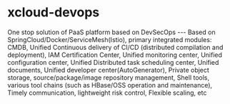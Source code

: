 # xcloud-devops
One stop solution of PaaS platform based on DevSecOps --- Based on SpringCloud/Docker/ServiceMesh(Istio), primary integrated modules: CMDB, Unified Continuous delivery of CI/CD (distributed compilation and deployment), IAM Certification Center, Unified monitoring center, Unified configuration center, Unified Distributed task scheduling center, Unified documents, Unified developer center(AutoGenerator), Private object storage, source/package/image repository management, Shell tools, various tool chains (such as HBase/OSS operation and maintenance), Timely communication, lightweight risk control, Flexible scaling, etc

